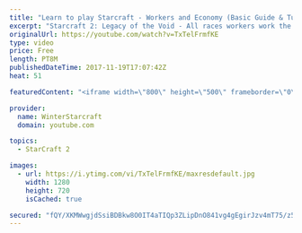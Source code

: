 ```yaml
---
title: "Learn to play Starcraft - Workers and Economy (Basic Guide & Tutorial)"
excerpt: "Starcraft 2: Legacy of the Void - All races workers work the same (mule notwithstanding!)  Wiki on mining: http://wiki.teamliquid.net/starcraft2/Mining_Minerals"
originalUrl: https://youtube.com/watch?v=TxTelFrmfKE
type: video
price: Free
length: PT8M
publishedDateTime: 2017-11-19T17:07:42Z
heat: 51

featuredContent: "<iframe width=\"800\" height=\"500\" frameborder=\"0\" src=\"https://www.youtube.com/embed/TxTelFrmfKE\" allow=\"accelerometer; autoplay; encrypted-media; gyroscope; picture-in-picture\" allowfullscreen></iframe>"

provider:
  name: WinterStarcraft
  domain: youtube.com

topics:
  - StarCraft 2

images:
  - url: https://i.ytimg.com/vi/TxTelFrmfKE/maxresdefault.jpg
    width: 1280
    height: 720
    isCached: true

secured: "fQY/XKMWwgjdSsiBDBkw8O0IT4aTIQp3ZLipDnO841vg4gEgirJzv4mT75/z5V2Yo7YVh71kqp4g7hyCdJwCky8aYV2D0okLntrMYJ2mzqvZ2/LBrOvq5aBOz+HjmSBj+he6jdszIGnQfv/l1Fko04HnL6/6kx5Y5eaTpyJ2t7x1U77xLr+Bhh4khDdwa121W+2VXpXLmmK+FT5cQqqqE6EfkoWE7mcYb5XLyMa9gN8PSBN7Ma7ovHj7lwUU181KYMmS9ULJfvq9e5NZB2C+JCahE6XFTVECbr1y+wYA42nBqca2IWLu6779icwMGpYgK2aqqxxTRNKQM1n/PLBHhDRiesM6lhr8jKCtntm1EJqqDaeHin/qQZX6WgAuPoZnpsO25j0pdTE2roJW3I+QZUC0rv81a+bL5UtGKV4nhvI=;CuZLevhz66OkIBoJY6IUcg=="
---
```


